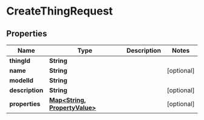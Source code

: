 

# CreateThingRequest


## Properties

| Name | Type | Description | Notes |
|------------ | ------------- | ------------- | -------------|
|**thingId** | **String** |  |  |
|**name** | **String** |  |  [optional] |
|**modelId** | **String** |  |  |
|**description** | **String** |  |  [optional] |
|**properties** | [**Map&lt;String, PropertyValue&gt;**](PropertyValue.md) |  |  [optional] |




